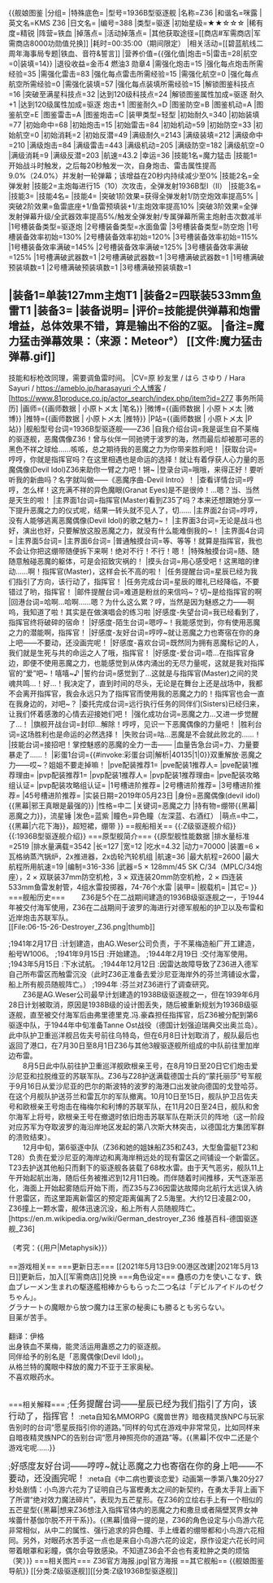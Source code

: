{{舰娘图鉴 
|分组=
|特殊底色=
|型号=1936B型驱逐舰
|名称=Z36
|和谐名=咪露
|英文名=KMS Z36
|日文名=
|编号=388
|类型=驱逐
|初始星级=★★☆☆☆
|稀有度=精锐
|阵营=铁血
|掉落点=
|活动掉落点=
|其他获取途径=[[商店#军需商店|军需商店8000功勋值兑换]]
|耗时=00:35:00（期间限定）
|相关活动=[[碧蓝航线二周年海事局专题|铁血、音符&誓言]]
|营养价值={{强化值|炮击=5|雷击=28|航空=0|装填=14}}
|退役收益=金币4 燃油3 勋章4
|需强化炮击=15
|强化每点炮击所需经验=35
|需强化雷击=83
|强化每点雷击所需经验=15
|需强化航空=0
|强化每点航空所需经验=0
|需强化装填=57
|强化每点装填所需经验=15
|解锁图鉴科技点=16
|突破至满星科技点=32
|达到120级科技点=24
|解锁图鉴属性加成=驱逐 耐久+1
|达到120级属性加成=驱逐 炮击+1
|图鉴耐久=D
|图鉴防空=B
|图鉴机动=A
|图鉴航空=E
|图鉴雷击=A
|图鉴炮击=C
|装甲类型=轻型
|初始耐久=340
|初始装填=77
|初始命中=68
|初始炮击=15
|初始雷击=84
|初始机动=59
|初始防空=33
|初始航空=0
|初始消耗=2
|初始反潜=49
|满级耐久=2143
|满级装填=212
|满级命中=210
|满级炮击=84
|满级雷击=443
|满级机动=205
|满级防空=182
|满级航空=0
|满级消耗=9
|满级反潜=203
|航速=43.2
|幸运=36
|技能1名=魔力猛击
|技能1=开始战斗时触发，之后每20秒触发一次，自身炮击、雷击属性提高9.0%（24.0%）并发射一轮弹幕；该增益在20秒内持续减少至0%
|技能2名=全弹发射
|技能2=主炮每进行15（10）次攻击，全弹发射1936B型I（II）
|技能3名=
|技能3=
|技能4名=
|技能4=
|突破1阶效果=获得全弹发射1/防空炮效率提高5%
|突破2阶效果=鱼雷底座+1/鱼雷预填装+1/主炮效率提高10%
|突破3阶效果=全弹发射弹幕升级/全武器效率提高5%/触发全弹发射/专属弹幕所需主炮射击次数减半
|1号槽装备类型=驱逐炮
|2号槽装备类型=水面鱼雷
|3号槽装备类型=防空炮
|1号槽装备效率初始=130%
|2号槽装备效率初始=120%
|3号槽装备效率初始=115%
|1号槽装备效率满破=145%
|2号槽装备效率满破=125%
|3号槽装备效率满破=125%
|1号槽满破武器数=1
|2号槽满破武器数=1
|3号槽满破武器数=1
|1号槽满破预装填数=1
|2号槽满破预装填数=1
|3号槽满破预装填数=1

|装备1=单装127mm主炮T1
|装备2=四联装533mm鱼雷T1
|装备3=
|装备说明=
|评价=技能提供弹幕和炮雷增益，总体效果不错，算是输出不俗的Z驱。
|备注=魔力猛击弹幕效果：（来源：Meteor°）
[[文件:魔力猛击弹幕.gif]]
----
技能和标枪改同理，需要调鱼雷时间。
|CV=原 紗友里 / はら さゆり / Hara Sayuri / [https://ameblo.jp/harasayuri 个人博客](目前在更新) / [https://www.81produce.co.jp/actor_search/index.php/item?id=277 事务所简历]
|画师={{画师数据 | 小原トメ太 |笔名}}
|微博={{画师数据 | 小原トメ太 |微博}}
|推特={{画师数据 | 小原トメ太 |推特}}
|P站={{画师数据 | 小原トメ太 |P站}}
|舰船型号台词=1936B型驱逐舰——Z36
|自我介绍台词=我是诞生自不莱梅的驱逐舰，恶魔偶像Z36！曾与伙伴一同驰骋于波罗的海，然而最后却被那可恶的黑色不祥之球给……咳咳，总之期待我的恶魔之力为你带来胜利吧！ 
|获取台词=哼哼，你就是指挥官吗？在这里相遇也是命运的选择！就让有着俘获人心力量的恶魔偶像(Devil Idol)Z36来助你一臂之力吧！锵~
|登录台词=哦哦，来得正好！要听听我的新曲吗？名字就叫做——《恶魔序曲-Devil Intro》！ 
|查看详情台词=哼哼，怎么样！这充满不祥的异色魔眼(Granat Eyes)是不是很帅！…嗯？当、当然是天生的啦！ 
|主界面1台词=指挥官(Master)看到Z35了吗？本来还想跟她分享一下提升恶魔之力的仪式呢，结果一转头就不见人了，切……
|主界面2台词=哼哼，没有人能够逃离恶魔偶像(Devil Idol)的歌之魅力~！ 
|主界面3台词=无论是战斗也好，演出也好，只要解放这股恶魔之力，就没有什么能难倒我的~！ 
|主界面4台词=
|主界面5台词=
|主界面6台词= 
|普通触摸台词=等、等等！就算是指挥官，我也不会让你把这绷带随便拆下来啊！绝对不行！不行！嗯！ 
|特殊触摸台词=随、随随意触碰恶魔的躯体，可是会招致灾祸的！ 
|摸头台词=用心感受吧！这黑暗的律动……啊！指挥官(Master)，这样会长不高的啦！
|任务提醒台词=星辰已经为我们指引了方向，该行动了，指挥官！ 
|任务完成台词=星辰的赠礼已经降临，不要错过了哟，指挥官！ 
|邮件提醒台词=难道是粉丝的来信吗~？切~是给指挥官的啊 
|回港台词=哈啊…哈啊……嗯？为什么这么累？哼，当然是因为魅惑之力——啊呜，我知道了啦！其实是在做演唱会的练习啦
|好感度-失望台词=我已经看到了，指挥官终将破碎的宿命！ 
|好感度-陌生台词=嗯哼~！我能感觉到，你有使用恶魔之力的潜能啊，指挥官！
|好感度-友好台词=哼哼~就让恶魔之力也寄宿在你的身上吧——不要动，还没画完呢！ 
|好感度-喜欢台词=既然同为拥有恶魔标记的人，我们就是生死与共的命运之人了哦，指挥官！
|好感度-爱台词=唔…在指挥官身边，即便不使用恶魔之力，也能感觉到从体内涌出的无尽力量呢，这就是我对指挥官的“爱”吧~！嘻嘻~♪
|誓约台词=感觉到了…这就是与指挥官(Master)之间的灵魂共鸣…！好…！我决定了，直到时间的尽头，无论是在舞台上还是战场中，我都不会离开指挥官，我会永远只为了指挥官而使用我的恶魔之力的！指挥官也会一直在我身边的，对吧~？
|委托完成台词=远行执行任务的同伴们(Sisters)已经归来，让我们怀着感激的心情去迎接她们吧！ 
|强化成功台词=恶魔之力…又进一步觉醒了…！ 
|旗舰开战台词=封印…解除！哼哼，见识一下恶魔偶像的力量吧！ 
|胜利台词=这场胜利也是命运的必然选择！
|失败台词=咕…恶魔是不会就此败北的……！ 
|技能台词=接招吧！掌控魅惑的恶魔的全力一击——
|血量告急台词=力、力量要暴走了……！
|彩蛋1台词={{#invoke:彩蛋台词|解析|40135|1|0}}双重解放·恶魔之力——哎~？姐姐不要走掉嘛！
|pve配装推荐1=
|pve配装1推荐人=
|pve配装1推荐理由=
|pvp配装推荐1=
|pvp配装1推荐人=
|pvp配装1推荐理由=
|pve配装攻略组认证=
|pvp配装攻略组认证=
|1号槽进阶推荐=
|2号槽进阶推荐=
|3号槽进阶推荐=
|45号槽进阶推荐=
|实装日期=2019年05月23日
|身份=恶魔偶像(devil idol){{黑幕|邪王真眼是最强的}}
|性格=中二
|关键词=恶魔之力
|持有物=绷带{{黑幕|恶魔之力}}，流星锤
|发色=蓝紫
|瞳色=异色瞳（左深蓝、右酒红）
|萌点=中二，{{黑幕|六花下海}}，超短裙，绷带
}}
==舰船相关==
{{:Z级驱逐舰介绍}}
{{:1936B型驱逐舰介绍}}
===原型舰简介===
{{原型舰性能数据
|排水量标准=2519
|排水量满载=3542
|长=127
|宽=12
|吃水=4.32
|动力=70000
|装置=6 × 瓦格纳蒸汽锅炉，2x推进器，2x齿轮汽轮机组
|航速=36
|最大航程=2600
|最大航程所用航速=19
|编制=316-336
|武器=5 × 128mm/45 SK C/34（MPLC/34炮座），2 × 双联装37mm防空机枪，3 × 双连装20mm防空机枪，2 × 四连装533mm鱼雷发射管，4组水雷投掷器，74-76个水雷
|装甲=
|舰载机=
|其它=
}}
===舰船历史===
　　Z36是5个在二战期间建造的1936B级驱逐舰之一，于1944年被交付海军使用，Z36在二战期间于波罗的海进行对德军舰船的护卫以及布雷和近岸炮击苏联军队。<br>
[[File:06-15-26-Destroyer_Z36.png|thumb]]

<div class="timeline2">
;1941年2月17日
:计划建造，由AG.Weser公司负责，于不莱梅造船厂开工建造，船号W1006。
;1941年9月15日
:开始建造。
;1944年2月19日
:交付海军使用。
;1943年5月15日
:下水试航。
;1944年12月12日
:因雷达故障导致了Z36进入德军自己所布雷区而触雷沉没（此时Z36正准备去爱沙尼亚海岸外的芬兰湾铺设水雷，船上所有舰员随舰阵亡。）
;1994年
:芬兰对Z36进行了调查研究。



</div>
　　Z36是AG.Weser公司最早计划建造的1938B级驱逐舰之一，但在1939年6月28日计划被取消，原因是1938B级的设计图丢失，随后被重新规划为1936B级驱逐舰，直至被交付海军后由弗里德里克.冯.豪森担任指挥官，后Z36被分配到第6驱逐中队，于1944年中旬准备Tanne Ost战役（德国计划强迫瑞典交出奥兰岛）。此中队护卫重巡洋舰吕佐夫号前往乌特岛，但在6月8日计划取消了，舰队最后也返回了港口，在7月30日至8月1日Z36与其他3艘驱逐舰所组成的中队前往里加岸边布雷。<br>
　　8月5日此中队前往护卫重巡洋舰欧根亲王号，在8月19日至20日它们炮击爱沙尼亚和拉脱维亚的苏联军队。Z36与Z28护送满载德国士兵的“蒙托丽莎”号军舰于9月16日从爱沙尼亚的巴尔的斯波特的波罗的海港口出发驶向德国的戈登哈芬。在这个月舰队护送芬兰和雷瓦尔的军队撤离。10月10日至15日，舰队护卫吕佐夫号和欧根亲王号炮击在梅梅尔和利博的苏联军队，在11月20日至24日，舰队和舍尔海军上将号，欧根亲王号在撤退时依旧炮击苏联军队在斯沃贝的阵地（这一阶段对应苏军为夺取波罗的海沿岸地区发起的第八次斯大林突击，以德国北方集团军群的溃败结束）。<br>
　　12月中旬，第6驱逐中队（Z36和她的姐妹船Z35和Z43，大型鱼雷艇T23和T28）负责在爱沙尼亚的海岸边和离海岸稍远处的现有雷区之间铺设一个新雷区。T23去护送其他船只而剩下的驱逐舰各装载了68枚水雷。由于天气恶劣，舰队11上午开始起航出海，随后任务被推迟到12月11日晚。而伴随着时间推移，天气逐渐恶化，海面上开始起雾随后开始下雨，而Z35与Z36因雷达故障向北航行太远误入纳什恩雷区，而这里距离新雷区的预定距离偏离了2.5海里。大约12日凌晨2:00，Z36撞上一颗水雷，舰体迅速沉没，船上所有人员随舰阵亡。<ref>[https://en.m.wikipedia.org/wiki/German_destroyer_Z36 维基百科-德国驱逐舰_Z36]</ref><br><br>
（考究：{{用户|Metaphysik}}）<br><br>
==游戏相关==
===更新日志===
[[2021年5月13日9:00港区改建|2021年5月13日]]更新后，加入[[军需商店]]兑换
===角色设定===
蠱惑の力を使いこなす、鉄血ブレーメン生まれの駆逐艦相棒からもらった二つ名は「デビルアイドルのゼクちゃん」。<br>
グラナートの魔眼から放つ魔力は王家の秘奥にも勝るとも劣らない。<br>
目薬が苦手。<br><br>
翻译：伊格<br>
出身铁血不莱梅，能灵活运用蛊惑之力的驱逐舰。<br>
同伴给予的别名是「恶魔偶像(Devil Idol)」。<br>
从格兰特的魔眼中释放的魔力不亚于王家奥秘。<br>
不喜欢眼药水。<br><br>

===相关解释===
;<big>任务提醒台词——星辰已经为我们指引了方向，该行动了，指挥官！</big>
:neta自知名MMORPG《魔兽世界》暗夜精灵族NPC与玩家告别时的台词“愿星辰指引你的道路。”同样的句式在游戏中非常常见，比如同样来自暗夜精灵族NPC的告别台词“愿月神照亮你的道路”等。{{黑幕|不仅中二还是个游戏宅呢……}}

;<big>好感度友好台词——哼哼~就让恶魔之力也寄宿在你的身上吧——不要动，还没画完呢！</big>
:neta自《中二病也要谈恋爱》动画第一季第八集20分27秒处剧情：小鸟游六花为了证明自己与富樫勇太之间的新契约，在勇太手背上画下了所谓“绝对效力魔法碎片”，表现为五芒星形。在Z36的立绘右手上有一个相似的五芒星型{{黑幕|想来Z36想注入指挥官体内的恶魔之力和撒旦或者隔壁冥界女神埃蕾什基伽尔脱不开干系}}。{{黑幕|值得一提的是，Z36的角色设定与小鸟游六花非常相似，从中二的属性、强行追求的异色瞳、手上缠着的绷带都和小鸟游六花相同。另外，对眼药水苦手这一点也是来自小鸟游六花的设定，原作设定六花长时间带着眼罩和彩瞳，偶尔会导致感染。不知道Z36会不会也有麦粒肿之类的烦恼（笑）}}
===相关图片===
<gallery mode="packed" heights="300px">
Z36官方海报.jpg|官方海报
</gallery>
==其它舰船==
{{舰娘图鉴导航}}
[[分类:Z级驱逐舰]][[分类:Z级1936B型驱逐舰]]